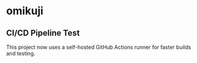 # omikuji

## CI/CD Pipeline Test
This project now uses a self-hosted GitHub Actions runner for faster builds and testing.